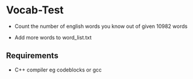 # Vocab-Test

- Count the number of english words you know out of given 10982 words

- Add more words to word_list.txt

## Requirements

- C++ compiler eg codeblocks or gcc

